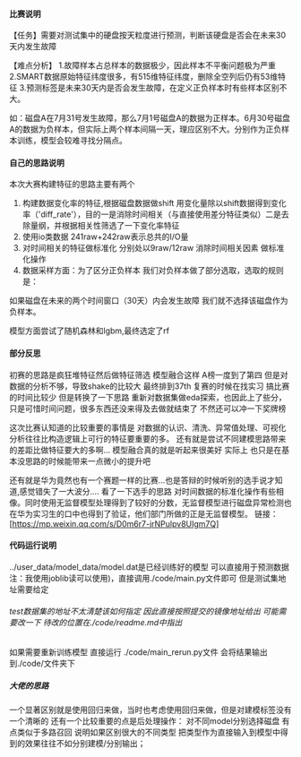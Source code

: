 #### 比赛说明

【任务】需要对测试集中的硬盘按天粒度进行预测，判断该硬盘是否会在未来30天内发生故障

【难点分析】
1.故障样本占总样本的数据极少，因此样本不平衡问题极为严重
2.SMART数据原始特征纬度很多，有515维特征纬度，删除全空列后仍有53维特征
3.预测标签是未来30天内是否会发生故障，在定义正负样本时有些样本区别不大。

如：磁盘A在7月31号发生故障，那么7月1号磁盘A的数据为正样本。6月30号磁盘A的数据为负样本，但实际上两个样本间隔一天，理应区别不大。分别作为正负样本训练，模型会较难寻找分隔点。



#### 自己的思路说明
本次大赛构建特征的思路主要有两个
1. 构建数据变化率的特征,根据磁盘数据做shift 用变化量除以shift数据得到变化率（'diff_rate'），目的一是消除时间相关（与直接使用差分特征类似）二是去除量纲，并根据相关性筛选了一下变化率特征
2. 使用io类数据  241raw+242raw表示总共的I/O量
3. 对时间相关的特征做标准化 分别处以9raw/12raw 消除时间相关因素 做标准化操作
4. 数据采样方面：为了区分正负样本 我们对负样本做了部分选取，选取的规则是：

如果磁盘在未来的两个时间窗口（30天）内会发生故障 我们就不选择该磁盘作为负样本。

模型方面尝试了随机森林和lgbm,最终选定了rf

#### 部分反思 
初赛的思路是疯狂堆特征然后做特征筛选 模型融合这样 A榜一度到了第四 但是对数据的分析不够，导致shake的比较大 最终排到37th
复赛的时候在找实习 搞比赛的时间比较少 
但是转换了一下思路 重新对数据集做eda探索，也因此上了些分，只是可惜时间问题，很多东西还没来得及去做就结束了 不然还可以冲一下奖牌榜

这次比赛认知道的比较重要的事情是 对数据的认识、清洗、异常值处理、可视化分析往往比构造逻辑上可行的特征要重要的多。
还有就是尝试不同建模思路带来的差距比做特征要大的多啊...
模型融合真的就是听起来很美好 实际上 也只是在基本没思路的时候能带来一点微小的提升吧

还有就是华为竟然也有一个赛题一样的比赛...也是答辩的时候听别的选手说才知道,感觉错失了一大波分....
看了一下选手的思路 对时间数据的标准化操作有些相像。同时使用无监督模型处理得到了较好的分数，无监督模型进行磁盘异常检测也在华为实习生的口中也得到了验证，他们部门所做的正是无监督模型。
链接：[https://mp.weixin.qq.com/s/D0m6r7-jrNPulpv8UIgm7Q]

#### 代码运行说明 
../user_data/model_data/model.dat是已经训练好的模型 可以直接用于预测数据注：我使用joblib读可以使用)，直接调用./code/main.py文件即可 
但是测试集地址需要给定

###### test数据集的地址不太清楚该如何指定 因此直接按照提交的镜像地址给出 可能需要改一下 待改的位置在./code/readme.md中指出

如果需要重新训练模型
直接运行 ./code/main_rerun.py文件 会将结果输出到./code/文件夹下



##### 大佬的思路
一个显著区别就是使用回归来做，当时也考虑使用回归来做，但是对建模标签没有一个清晰的
还有一个比较重要的点是后处理操作：
对不同model分别选择磁盘 有点类似于多路召回 说明如果区别很大的不同类型 把类型作为直接输入到模型中得到的效果往往不如分别建模/分别输出；

